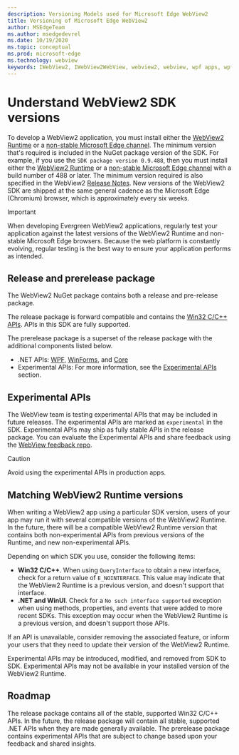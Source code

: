 ```yaml
---
description: Versioning Models used for Microsoft Edge WebView2
title: Versioning of Microsoft Edge WebView2
author: MSEdgeTeam
ms.author: msedgedevrel
ms.date: 10/19/2020
ms.topic: conceptual
ms.prod: microsoft-edge
ms.technology: webview
keywords: IWebView2, IWebView2WebView, webview2, webview, wpf apps, wpf, edge, ICoreWebView2, ICoreWebView2Host, browser control, edge html
---
```

# Understand WebView2 SDK versions  

To develop a WebView2 application, you must install either the [WebView2 Runtime][MicrosoftDeveloperEdgeWebview2] or a [non-stable Microsoft Edge channel][MicrosoftedgeinsiderDownload].  The minimum version that's required is included in the NuGet package version of the SDK.  For example, if you use the `SDK package version 0.9.488`, then you must install either the [WebView2 Runtime][MicrosoftDeveloperEdgeWebview2] or a [non-stable Microsoft Edge channel][MicrosoftedgeinsiderDownload] with a build number of 488 or later.  The minimum version required is also specified in the WebView2 [Release Notes][Releasenotes].  New versions of the WebView2 SDK are shipped at the same general cadence as the Microsoft Edge \(Chromium\) browser, which is approximately every six weeks.  

> [!IMPORTANT]
> When developing Evergreen WebView2 applications, regularly test your application against the latest versions of the WebView2 Runtime and non-stable Microsoft Edge browsers.  Because the web platform is constantly evolving, regular testing is the best way to ensure your application performs as intended.  

## Release and prerelease package  

The WebView2 NuGet package contains both a release and pre-release package.  

The release package is forward compatible and contains the [Win32 C/C++ APIs][ReferenceWin32].  APIs in this SDK are fully supported.  

The prerelease package is a superset of the release package with the additional components listed below.  

*   .NET APIs: [WPF][DotnetMicrosoftWebWebview2WpfNamespace], [WinForms][DotnetMicrosoftWebWebview2WinformsNamespace], and [Core][DotnetMicrosoftWebWebview2CoreNamespace]  
*   Experimental APIs:  For more information, see the [Experimental APIs](#experimental-apis) section.  

## Experimental APIs  

The WebView team is testing experimental APIs that may be included in future releases.  The experimental APIs are marked as `experimental` in the SDK.  Experimental APIs may ship as fully stable APIs in the release package.  You can evaluate the Experimental APIs and share feedback using the [WebView feedback repo][GithubMicrosoftedgeWebviewfeedback].  

> [!CAUTION]
> Avoid using the experimental APIs in production apps.  

## Matching WebView2 Runtime versions  

When writing a WebView2 app using a particular SDK version, users of your app may run it with several compatible versions of the WebView2 Runtime.  In the future, there will be a compatible WebView2 Runtime version that contains both non-experimental APIs from previous versions of the Runtime, and new non-experimental APIs.  

Depending on which SDK you use, consider the following items: 

*   **Win32 C/C++**.  When using `QueryInterface` to obtain a new interface, check for a return value of `E_NOINTERFACE`.  This value may indicate that the WebView2 Runtime is a previous version, and doesn't support that interface.  
*   **.NET and WinUI**.  Check for a `No such interface supported` exception when using methods, properties, and events that were added to more recent SDKs.  This exception may occur when the WebView2 Runtime is a previous version, and doesn't support those APIs.  

If an API is unavailable, consider removing the associated feature, or inform your users that they need to update their version of the WebView2 Runtime.  

Experimental APIs may be introduced, modified, and removed from SDK to SDK.  Experimental APIs may not be available in your installed version of the WebView2 Runtime.  

## Roadmap  

The release package contains all of the stable, supported Win32 C/C++ APIs.  In the future, the release package will contain all stable, supported .NET APIs when they are made generally available.  The prerelease package contains experimental APIs that are subject to change based upon your feedback and shared insights.  

<!--## Versioning  

After you have used a particular version of the SDK to build your app, your app may end up running with an older or newer version of installed browser binaries.  Until version 1.0.0.0 of WebView2 there may be breaking changes during updates that prevent your SDK from working with different versions of installed browser binaries.  After version 1.0.0.0, different versions of the SDK may work with different versions of the installed browser by using the following best practices.  

1.  To account for breaking changes to the API be sure to check for failure when requesting the DLL export `CreateCoreWebView2Environment` and when running `QueryInterface` on any `CoreWebView2` object.  A return value of `E_NOINTERFACE` indicates that the SDK is not compatible with the Microsoft Edge browser binaries.  
1.  Checking for failure from `QueryInterface` also accounts for cases where the SDK is newer than the version of the Microsoft Edge browser and your app attempts to use an interface of which the Microsoft Edge browser is unaware.  

1.  When an interface is unavailable, you may consider disabling the associated feature if possible, or otherwise informing your users to update their browsers.  -->  

<!--links -->  

[Releasenotes]: ../releasenotes.md "Release notes for WebView2 SDK | Microsoft Docs"  

[DeployedgeChannels]: /deployedge/microsoft-edge-channels "Overview of the Microsoft Edge channels | Microsoft Docs"  

[DotnetMicrosoftWebWebview2CoreNamespace]: /dotnet/api/microsoft.web.webview2.core "Microsoft.Web.WebView2.Core Namespace | Microsoft Docs"  
[DotnetMicrosoftWebWebview2WpfNamespace]: /dotnet/api/microsoft.web.webview2.wpf "Microsoft.Web.WebView2.Wpf Namespace | Microsoft Docs"  
[DotnetMicrosoftWebWebview2WinformsNamespace]: /dotnet/api/microsoft.web.webview2.winforms "Microsoft.Web.WebView2.WinForms Namespace | Microsoft Docs"  
[ReferenceWin32]: /microsoft-edge/webview2/reference/win32 "WebView2 Win32 C++ Reference | Microsoft Docs"  

[MicrosoftDeveloperEdgeWebview2]: https://developer.microsoft.com/microsoft-edge/webview2/ "Microsoft Edge WebView2 | Microsoft Developer"  

[GithubMicrosoftedgeWebviewfeedback]: https://github.com/MicrosoftEdge/WebViewFeedback "WebView Feedback - MicrosoftEdge/WebViewFeedback | GitHub"  

[MicrosoftedgeinsiderDownload]: https://www.microsoftedgeinsider.com/download "Download Microsoft Edge Insider Channels"  
